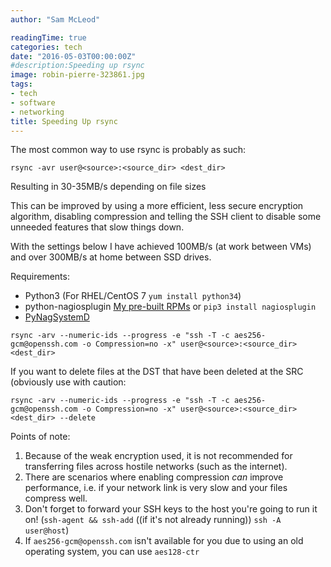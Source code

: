 ```yaml
---
author: "Sam McLeod"

readingTime: true
categories: tech
date: "2016-05-03T00:00:00Z"
#description:Speeding up rsync
image: robin-pierre-323861.jpg
tags:
- tech
- software
- networking
title: Speeding Up rsync
---
```



The most common way to use rsync is probably as such:

```shell
rsync -avr user@<source>:<source_dir> <dest_dir>
```

Resulting in 30-35MB/s depending on file sizes

This can be improved by using a more efficient, less secure encryption algorithm, disabling compression
and telling the SSH client to disable some unneeded features that slow things down.

With the settings below I have achieved 100MB/s (at work between VMs) and over 300MB/s at home between SSD drives.
<!--more-->

Requirements:

- Python3 (For RHEL/CentOS 7 `yum install python34`)
- python-nagiosplugin [My pre-built RPMs](https://packagecloud.io/app/s_mcleod/centos7/search?q=python-nagiosplugin) or `pip3 install nagiosplugin`
- [PyNagSystemD](https://github.com/kbytesys/pynagsystemd/blob/master/bin/pynagsystemd.py)

```shell
rsync -arv --numeric-ids --progress -e "ssh -T -c aes256-gcm@openssh.com -o Compression=no -x" user@<source>:<source_dir> <dest_dir>
```

If you want to delete files at the DST that have been deleted at the SRC (obviously use with caution:

```shell
rsync -arv --numeric-ids --progress -e "ssh -T -c aes256-gcm@openssh.com -o Compression=no -x" user@<source>:<source_dir> <dest_dir> --delete
```

Points of note:

1. Because of the weak encryption used, it is not recommended for transferring files across hostile networks (such as the internet).
2. There are scenarios where enabling compression _can_ improve performance, i.e. if your network link is very slow and your files compress well.
3. Don't forget to forward your SSH keys to the host you're going to run it on! (`ssh-agent && ssh-add` ((if it's not already running)) `ssh -A user@host`)
4. If `aes256-gcm@openssh.com` isn't available for you due to using an old operating system, you can use `aes128-ctr`
